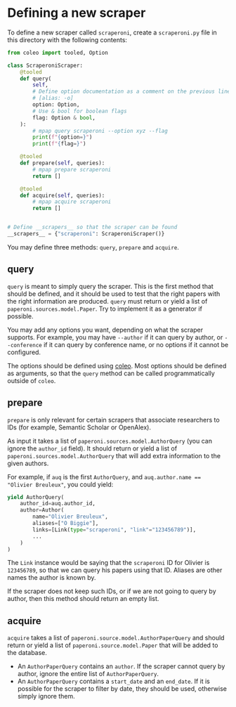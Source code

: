 
# Defining a new scraper

To define a new scraper called `scraperoni`, create a `scraperoni.py` file in this directory with the following contents:

```python
from coleo import tooled, Option

class ScraperoniScraper:
    @tooled
    def query(
        self,
        # Define option documentation as a comment on the previous line
        # [alias: -o]
        option: Option,
        # Use & bool for boolean flags
        flag: Option & bool,
    ):
        # mpap query scraperoni --option xyz --flag
        print(f"{option=}")
        print(f"{flag=}")

    @tooled
    def prepare(self, queries):
        # mpap prepare scraperoni
        return []

    @tooled
    def acquire(self, queries):
        # mpap acquire scraperoni
        return []


# Define __scrapers__ so that the scraper can be found
__scrapers__ = {"scraperoni": ScraperoniScraper()}
```

You may define three methods: `query`, `prepare` and `acquire`.

## query

`query` is meant to simply query the scraper. This is the first method that should be defined, and it should be used to test that the right papers with the right information are produced. `query` must return or yield a list of `paperoni.sources.model.Paper`. Try to implement it as a generator if possible.

You may add any options you want, depending on what the scraper supports. For example, you may have `--author` if it can query by author, or `--conference` if it can query by conference name, or no options if it cannot be configured.

The options should be defined using [coleo](https://github.com/breuleux/coleo#coleo). Most options should be defined as arguments, so that the `query` method can be called programmatically outside of `coleo`.

## prepare

`prepare` is only relevant for certain scrapers that associate researchers to IDs (for example, Semantic Scholar or OpenAlex).

As input it takes a list of `paperoni.sources.model.AuthorQuery` (you can ignore the `author_id` field). It should return or yield a list of `paperoni.sources.model.AuthorQuery` that will add extra information to the given authors.

For example, if `auq` is the first `AuthorQuery`, and `auq.author.name == "Olivier Breuleux"`, you could yield:

```python
yield AuthorQuery(
    author_id=auq.author_id,
    author=Author(
        name="Olivier Breuleux",
        aliases=["O Biggie"],
        links=[Link(type="scraperoni", "link"="123456789")],
        ...
    )
)
```

The `Link` instance would be saying that the `scraperoni` ID for Olivier is `123456789`, so that we can query his papers using that ID. Aliases are other names the author is known by.

If the scraper does not keep such IDs, or if we are not going to query by author, then this method should return an empty list.

## acquire

`acquire` takes a list of `paperoni.source.model.AuthorPaperQuery` and should return or yield a list of `paperoni.source.model.Paper` that will be added to the database.

* An `AuthorPaperQuery` contains an `author`. If the scraper cannot query by author, ignore the entire list of `AuthorPaperQuery`.
* An `AuthorPaperQuery` contains a `start_date` and an `end_date`. If it is possible for the scraper to filter by date, they should be used, otherwise simply ignore them.
